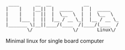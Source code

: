 ```
 ____      __  __            __            
|    |    |__||  |  _____   |  |  _____    
|    |    |  ||  |  \__  \  |  |  \__  \   
|    |___ |  ||  |__ / __ \_|  |__ / __ \_ 
|_______ \|__||____/(____  /|____/(____  / 
        \/               \/       Linux\/  
```

Minimal linux for single board computer

